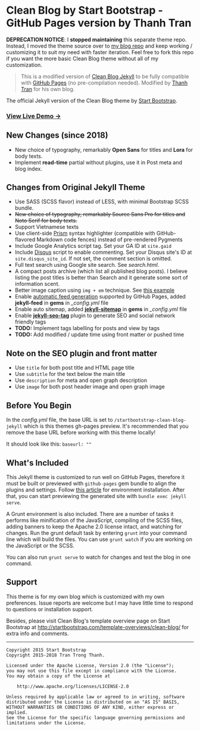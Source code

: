 # Clean Blog by Start Bootstrap - GitHub Pages version by Thanh Tran

**DEPRECATION NOTICE**: I **stopped maintaining** this separate theme repo. Instead, I moved the theme source over to [my blog repo](https://github.com/trongthanh/trongthanh.github.com) and keep working / customizing it to suit my need with faster iteration. Feel free to fork this repo if you want the more basic Clean Blog theme without all of my customization.

> This is a modified version of [Clean Blog Jekyll](https://github.com/IronSummitMedia/startbootstrap-clean-blog-jekyll) to be fully compatible with [GitHub Pages](https://help.github.com/articles/using-jekyll-with-pages/) (no pre-compilation needed). Modified by [Thanh Tran](https://github.com/trongthanh) for his own blog.

The official Jekyll version of the Clean Blog theme by [Start Bootstrap](http://startbootstrap.com/).

### [View Live Demo &rarr;](https://trongthanh.github.io/startbootstrap-clean-blog-jekyll)

## New Changes (since 2018)

+ New choice of typography, remarkably **Open Sans** for titles and **Lora** for body texts.
+ Implement **read-time** partial without plugins, use it in Post meta and blog index.

## Changes from Original Jekyll Theme

+ Use SASS (SCSS flavor) instead of LESS, with minimal Bootstrap SCSS bundle.
+ ~~New choice of typography, remarkably Source Sans Pro for titles and Noto Serif for body texts.~~
+ Support Vietnamese texts
+ Use client-side [Prism](http://prismjs.com) syntax highlighter (compatible with GitHub-flavored Markdown code fences) instead of pre-rendered Pygments
+ Include Google Analytics script tag. Set your GA ID at `site.gaid`
+ Include [Disqus](http://disqus.com) script to enable commenting. Set your Disqus site's ID at `site.disqus_site_id`. If not set, the comment section is omitted.
+ Full text search using Google site search. See _search.html_.
+ A compact posts archive (which list all published blog posts). I believe listing the post titles is better than Search and it generate some sort of information scent.
+ Better image caption using `img + em` technique. See [this example](http://blog.int3ractive.com/startbootstrap-clean-blog-jekyll/2015/08/10/Muc-Toi-Thieu-Cua-Lap-Trinh-Vien-Front-End/)
+ Enable [automatic feed generation](https://help.github.com/articles/atom-rss-feeds-for-github-pages/) supported by GitHub Pages, added **jekyll-feed** in **gems** in *_config.yml* file
+ Enable auto sitemap, added [**jekyll-sitemap**](https://help.github.com/articles/sitemaps-for-github-pages/) in **gems** in *_config.yml* file
+ Enable [**jekyll-seo-tag**](https://github.com/jekyll/jekyll-seo-tag) plugin to generate SEO and social network friendly tags
+ **TODO:** Implement tags labelling for posts and view by tags
+ **TODO:** Add modified / update time using front matter or pushed time

## Note on the SEO plugin and front matter

+ Use `title` for both post title and HTML page title
+ Use `subtitle` for the text below the main title
+ Use `description` for meta and open graph description
+ Use `image` for both post header image and open graph image 

## Before You Begin

In the _config.yml_ file, the base URL is set to `/startbootstrap-clean-blog-jekyll` which is this themes gh-pages preview. It's recommended that you remove the base URL before working with this theme locally!

It should look like this:
`baseurl: ""`

## What's Included

This Jekyll theme is customized to run well on GitHub Pages, therefore it must be built or previewed with `github-pages` gem bundle to align the plugins and settings. Follow [this article](https://help.github.com/articles/using-jekyll-with-pages/#installing-jekyll) for environment installation. After that, you can start previewing the generated site with `bundle exec jekyll serve`.

A Grunt environment is also included. There are a number of tasks it performs like minification of the JavaScript, compiling of the SCSS files, adding banners to keep the Apache 2.0 license intact, and watching for changes. Run the grunt default task by entering `grunt` into your command line which will build the files. You can use `grunt watch` if you are working on the JavaScript or the SCSS.

You can also run `grunt serve` to watch for changes and test the blog in one command.
    
## Support

This theme is for my own blog which is customized with my own preferences. Issue reports are welcome but I may have little time to respond to questions or installation support.

Besides, please visit Clean Blog's template overview page on Start Bootstrap at http://startbootstrap.com/template-overviews/clean-blog/ for extra info and comments.

---
```
Copyright 2015 Start Bootstrap
Copyright 2015-2018 Tran Trong Thanh.

Licensed under the Apache License, Version 2.0 (the "License");
you may not use this file except in compliance with the License.
You may obtain a copy of the License at

    http://www.apache.org/licenses/LICENSE-2.0

Unless required by applicable law or agreed to in writing, software
distributed under the License is distributed on an "AS IS" BASIS,
WITHOUT WARRANTIES OR CONDITIONS OF ANY KIND, either express or implied.
See the License for the specific language governing permissions and
limitations under the License.
```
